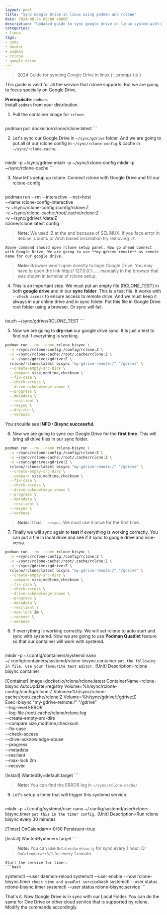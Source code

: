 ```yaml
---
layout: post
title: "Sync Google Drive in linux using podman and rclone"
date: 2024-08-24 09:00 +0600
description: "Updated guide to sync google drive in linux system with utilising podman container and rclone."
categories:
- linux
tags:
- sync
- docker
- podman
- rclone
- google-drive
---
```


> 2024 Guide for syncing Google Drive in linux
{: .prompt-tip }

This guide is valid for all the service that rclone supports. But we are going to focus specially on Google Drive.

**Prerequisite**: `podman`.  
Install `podman` from your distribution.

1. Pull the container image for `rclone`.
    ```bash
podman pull docker.io/rclone/rclone:latest
    ```

2. Let's sync our Google Drive in `~/sync/gdrive` folder. And we are going to put all of our rclone config in `~/sync/rclone-config` & cache in `~/sync/rclone-cache`.
    ```bash
mkdir -p ~/sync/gdrive
mkdir -p ~/sync/rclone-config
mkdir -p ~/sync/rclone-cache
    ```

3. Now let's setup up rclone. Connect rclone with Google Drive and fill our rclone-config.
    ```bash
podman run --rm --interactive --net=host \
  --name rclone-config-interactive \
  -v ~/sync/rclone-config:/config/rclone:Z \
  -v ~/sync/rclone-cache:/root/.cache/rclone:Z \
  -v ~/sync/gdrive/:/data:Z \
  rclone/rclone:latest config
    ```
> **Note:** We used :Z at the end because of SELINUX. If you face error in debian, ubuntu or Arch based installation try removing `:Z`.

    Above command should open rclone setup panel. Now go ahead connect with Google Drive. We are going to use **my-gdrive-remote** as remote name for our google drive.
> **Note:** Browser won't open directly to login Google Drive. You may have to open the link http:// 127.0.0.1:.....  manually in the browser that was shown in terminal of rclone setup.

4. This is an important step. We must put an empty file (RCLONE_TEST) in both **google drive** and in our **sync folder**. This is a test file. It works with `--check access` to ensure access to remote drive. And we must keep it always in our online drive and in sync folder. Put this file in Google Drive root folder using a browser. Or sync will fail.
    ```bash
touch ~/sync/gdrive/RCLONE_TEST
    ```

5. Now we are going to **dry-run** our google drive sync. It is just a test to find out if everything is working.  
```bash
podman run --rm --name rclone-bisync \
  -v ~/sync/rclone-config:/config/rclone:Z \
  -v ~/sync/rclone-cache:/root/.cache/rclone:Z \
  -v ~/sync/gdrive:/gdrive:Z \
  rclone/rclone:latest bisync "my-gdrive-remote:/" "/gdrive" \
  --create-empty-src-dirs \
  --compare size,modtime,checksum \
  --fix-case \
  --check-access \
  --drive-acknowledge-abuse \
  --progress \
  --metadata \
  --resilient \
  --resync \
  --dry-run \
  --verbose
```
You shoulde see **INFO  : Bisync successful**.

6. Now we are going to sync our Google Drive for the **first time**. This will bring all drive files in our sync folder. 
```bash
podman run --rm --name rclone-bisync \
  -v ~/sync/rclone-config:/config/rclone:Z \
  -v ~/sync/rclone-cache:/root/.cache/rclone:Z \
  -v ~/sync/gdrive:/gdrive:Z \
  rclone/rclone:latest bisync "my-gdrive-remote:/" "/gdrive" \
  --create-empty-src-dirs \
  --compare size,modtime,checksum \
  --fix-case \
  --check-access \
  --drive-acknowledge-abuse \
  --progress \
  --metadata \
  --resilient \
  --resync \
  --verbose
```
> **Note:** It has `--resync`. We must use it once for the first time.

7. Finally we will sync again to **test** if everything is working correctly. You can put a file in local drive and see if it sync to google drive and vice-versa.
```bash
podman run --rm --name rclone-bisync \
  -v ~/sync/rclone-config:/config/rclone:Z \
  -v ~/sync/rclone-cache:/root/.cache/rclone:Z \
  -v ~/sync/gdrive:/gdrive:Z \
  rclone/rclone:latest bisync "my-gdrive-remote:/" "/gdrive" \
  --create-empty-src-dirs \
  --compare size,modtime,checksum \
  --fix-case \
  --check-access \
  --drive-acknowledge-abuse \
  --progress \
  --metadata \
  --resilient \
  --max-lock 2m \
  --recover \
  --verbose
```

8. If everrything is working correctly. We will set rclone to auto start and sync with systemd. Now we are going to use **Podman Quadlet** feature so that our container will work with systemd.

    ```bash
mkdir -p ~/.config/containers/systemd
nano ~/.config/containers/systemd/rclone-bisync.container
    ```
put the following in file. Use your favourite text editor.
    ```
   [Unit]
   Description=rclone bisync container

   [Container]
   Image=docker.io/rclone/rclone:latest
   ContainerName=rclone-bisync
   AutoUpdate=registry
   Volume=%h/sync/rclone-config:/config/rclone:Z
   Volume=%h/sync/rclone-cache:/root/.cache/rclone:Z
   Volume=%h/sync/gdrive/:/gdrive:Z
   Exec=bisync "my-gdrive-remote:/" "/gdrive" \
   --log-level ERROR \
   --log-file /root/.cache/rclone/rclone.log \
   --create-empty-src-dirs \
   --compare size,modtime,checksum \
   --fix-case \
   --check-access \
   --drive-acknowledge-abuse \
   --progress \
   --metadata \
   --resilient \
   --max-lock 2m \
   --recover

   [Install]
   WantedBy=default.target
    ```
> **Note:** You can find the ERROR log in `~/sync/rclone-cache/`

9. Let's setup a timer that will trigger this systemd service.
    ```bash
mkdir -p ~/.config/systemd/user
nano ~/.config/systemd/user/rclone-bisync.timer
    ```
put this in the timer config.
    ```
   [Unit]
   Description=Run rclone bisync every 30 minutes

   [Timer]
   OnCalendar=*:0/30
   Persistent=true

   [Install]
   WantedBy=timers.target
    ```
> **Note:** You can use `OnCalendar=hourly` for sync every 1 hour. Or `OnCalendar=*:0/1` for every 1 minute.

    Start the service for timer.
    ```bash
   systemctl --user daemon-reload
   systemctl --user enable --now rclone-bisync.timer
    ```
    check time and quadlet service
    ```bash
   systemctl --user status rclone-bisync.timer
   systemctl --user status rclone-bisync.service
    ```

That's it. Now Google Drive is in sync with our Local Folder. You can do the same for One Drive or other cloud service that is supported by rclone. Modify the commands accordingly.
